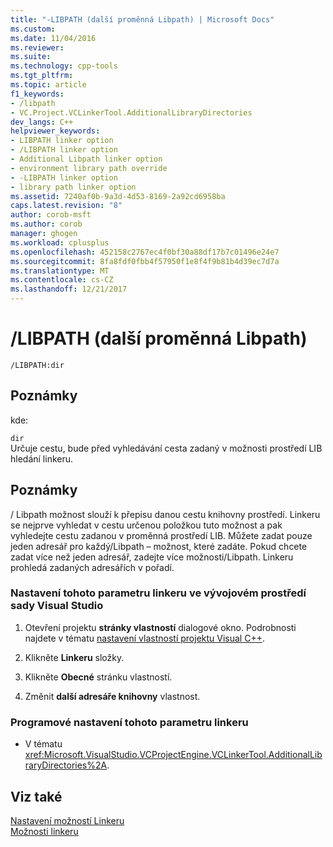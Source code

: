 ```yaml
---
title: "-LIBPATH (další proměnná Libpath) | Microsoft Docs"
ms.custom: 
ms.date: 11/04/2016
ms.reviewer: 
ms.suite: 
ms.technology: cpp-tools
ms.tgt_pltfrm: 
ms.topic: article
f1_keywords:
- /libpath
- VC.Project.VCLinkerTool.AdditionalLibraryDirectories
dev_langs: C++
helpviewer_keywords:
- LIBPATH linker option
- /LIBPATH linker option
- Additional Libpath linker option
- environment library path override
- -LIBPATH linker option
- library path linker option
ms.assetid: 7240af0b-9a3d-4d53-8169-2a92cd6958ba
caps.latest.revision: "8"
author: corob-msft
ms.author: corob
manager: ghogen
ms.workload: cplusplus
ms.openlocfilehash: 452158c2767ec4f0bf30a88df17b7c01496e24e7
ms.sourcegitcommit: 8fa8fdf0fbb4f57950f1e8f4f9b81b4d39ec7d7a
ms.translationtype: MT
ms.contentlocale: cs-CZ
ms.lasthandoff: 12/21/2017
---
```

# <a name="libpath-additional-libpath"></a>/LIBPATH (další proměnná Libpath)
```  
/LIBPATH:dir  
```  
  
## <a name="remarks"></a>Poznámky  
 kde:  
  
 `dir`  
 Určuje cestu, bude před vyhledávání cesta zadaný v možnosti prostředí LIB hledání linkeru.  
  
## <a name="remarks"></a>Poznámky  
 / Libpath možnost slouží k přepisu danou cestu knihovny prostředí. Linkeru se nejprve vyhledat v cestu určenou položkou tuto možnost a pak vyhledejte cestu zadanou v proměnná prostředí LIB. Můžete zadat pouze jeden adresář pro každý/Libpath – možnost, které zadáte. Pokud chcete zadat více než jeden adresář, zadejte více možnosti/Libpath. Linkeru prohledá zadaných adresářích v pořadí.  
  
### <a name="to-set-this-linker-option-in-the-visual-studio-development-environment"></a>Nastavení tohoto parametru linkeru ve vývojovém prostředí sady Visual Studio  
  
1.  Otevření projektu **stránky vlastností** dialogové okno. Podrobnosti najdete v tématu [nastavení vlastností projektu Visual C++](../../ide/working-with-project-properties.md).  
  
2.  Klikněte **Linkeru** složky.  
  
3.  Klikněte **Obecné** stránku vlastností.  
  
4.  Změnit **další adresáře knihovny** vlastnost.  
  
### <a name="to-set-this-linker-option-programmatically"></a>Programové nastavení tohoto parametru linkeru  
  
-   V tématu <xref:Microsoft.VisualStudio.VCProjectEngine.VCLinkerTool.AdditionalLibraryDirectories%2A>.  
  
## <a name="see-also"></a>Viz také  
 [Nastavení možností Linkeru](../../build/reference/setting-linker-options.md)   
 [Možnosti linkeru](../../build/reference/linker-options.md)